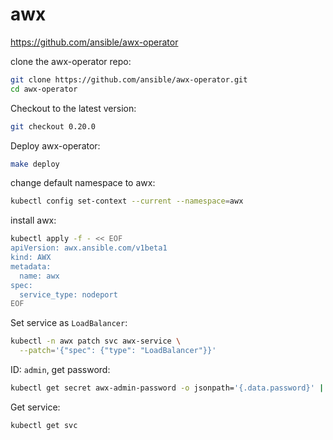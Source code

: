 # awx

https://github.com/ansible/awx-operator

clone the awx-operator repo:
```bash
git clone https://github.com/ansible/awx-operator.git
cd awx-operator
```

Checkout to the latest version:
```bash
git checkout 0.20.0
```

Deploy awx-operator:
```bash
make deploy
```

change default namespace to awx:
```bash
kubectl config set-context --current --namespace=awx
```

install awx:
```bash
kubectl apply -f - << EOF
apiVersion: awx.ansible.com/v1beta1
kind: AWX
metadata:
  name: awx
spec:
  service_type: nodeport
EOF
```

Set service as `LoadBalancer`:
```bash
kubectl -n awx patch svc awx-service \
  --patch='{"spec": {"type": "LoadBalancer"}}'
```

ID: `admin`, get password:
```bash
kubectl get secret awx-admin-password -o jsonpath='{.data.password}' | base64 -d
```

Get service:
```bash
kubectl get svc
```


